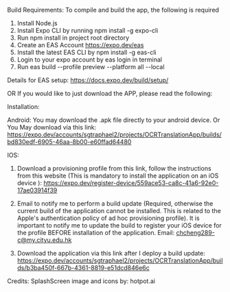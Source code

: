Build Requirements:
To compile and build the app, the following is required
1. Install Node.js
2. Install Expo CLI by running npm install -g expo-cli
3. Run npm install in project root directory
4. Create an EAS Account https://expo.dev/eas
5. Install the latest EAS CLI by npm install -g eas-cli
6. Login to your expo account by eas login in terminal
7. Run eas build --profile preview --platform all --local

Details for EAS setup: https://docs.expo.dev/build/setup/

OR If you would like to just download the APP, please read the following: 

Installation:

Android:
You may download the .apk file directly to your android device.
Or
You May download via this link:
https://expo.dev/accounts/sgtraphael2/projects/OCRTranslationApp/builds/bd830edf-6905-46aa-8b00-e60ffad64480

IOS:
1. Download a provisioning profile from this link, follow the instructions from this website (This is mandatory to install the application on an iOS device ):
https://expo.dev/register-device/559ace53-ca8c-41a6-92e0-17ae03914f39

2. Email to notify me to perform a build update (Required, otherwise the current build of the application cannot be installed. This is related to the Apple's authentication policy of ad hoc provisioning profile). It is important to notify me to update the build to register your iOS device for the profile BEFORE installation of the application.
Email: chcheng289-c@my.cityu.edu.hk

2. Download the application via this link after I deploy a build update:
https://expo.dev/accounts/sgtraphael2/projects/OCRTranslationApp/builds/b3ba450f-667b-4361-8819-e51dcd846e6c


Credits:
SplashScreen image and icons by:
hotpot.ai
